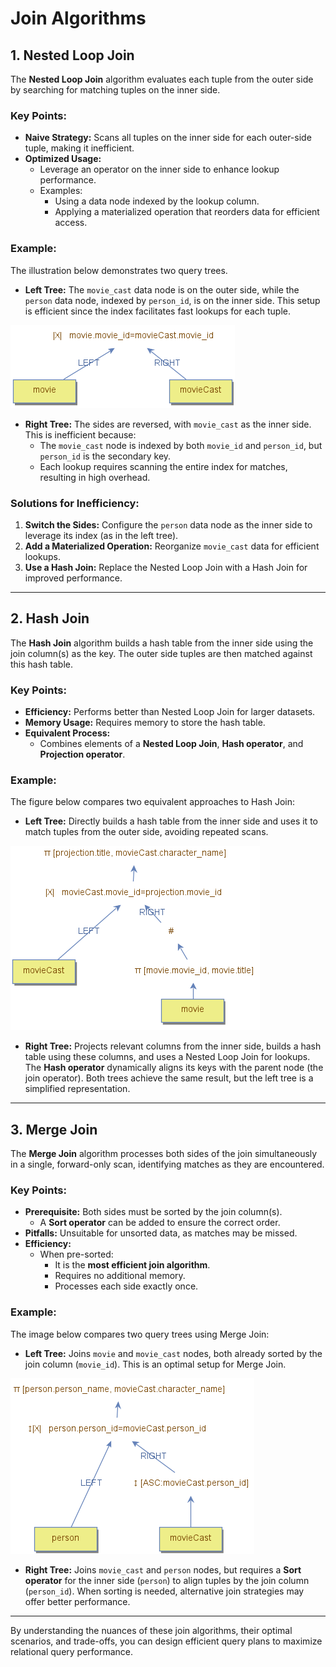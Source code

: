 # Join Algorithms 

## 1. **Nested Loop Join**
The **Nested Loop Join** algorithm evaluates each tuple from the outer side by searching for matching tuples on the inner side.

### **Key Points:**
- **Naive Strategy:** Scans all tuples on the inner side for each outer-side tuple, making it inefficient.
- **Optimized Usage:**  
  - Leverage an operator on the inner side to enhance lookup performance.  
  - Examples:
    - Using a data node indexed by the lookup column.
    - Applying a materialized operation that reorders data for efficient access.

### **Example:**
The illustration below demonstrates two query trees.  
- **Left Tree:** The `movie_cast` data node is on the outer side, while the `person` data node, indexed by `person_id`, is on the inner side. This setup is efficient since the index facilitates fast lookups for each tuple.  

![Nested Loop Join Illustration](assets/images/nested-loop-join.png)

- **Right Tree:** The sides are reversed, with `movie_cast` as the inner side. This is inefficient because:
  - The `movie_cast` node is indexed by both `movie_id` and `person_id`, but `person_id` is the secondary key.
  - Each lookup requires scanning the entire index for matches, resulting in high overhead.

### **Solutions for Inefficiency:**
1. **Switch the Sides:** Configure the `person` data node as the inner side to leverage its index (as in the left tree).  
2. **Add a Materialized Operation:** Reorganize `movie_cast` data for efficient lookups.  
3. **Use a Hash Join:** Replace the Nested Loop Join with a Hash Join for improved performance.

---

## 2. **Hash Join**
The **Hash Join** algorithm builds a hash table from the inner side using the join column(s) as the key. The outer side tuples are then matched against this hash table.

### **Key Points:**
- **Efficiency:** Performs better than Nested Loop Join for larger datasets.
- **Memory Usage:** Requires memory to store the hash table.
- **Equivalent Process:**  
  - Combines elements of a **Nested Loop Join**, **Hash operator**, and **Projection operator**.

### **Example:**
The figure below compares two equivalent approaches to Hash Join:  
- **Left Tree:** Directly builds a hash table from the inner side and uses it to match tuples from the outer side, avoiding repeated scans.  

![Hash Join Illustration](assets/images/hash-join.png)

- **Right Tree:** Projects relevant columns from the inner side, builds a hash table using these columns, and uses a Nested Loop Join for lookups. The **Hash operator** dynamically aligns its keys with the parent node (the join operator). Both trees achieve the same result, but the left tree is a simplified representation.

---

## 3. **Merge Join**
The **Merge Join** algorithm processes both sides of the join simultaneously in a single, forward-only scan, identifying matches as they are encountered.

### **Key Points:**
- **Prerequisite:** Both sides must be sorted by the join column(s).  
  - A **Sort operator** can be added to ensure the correct order.  
- **Pitfalls:** Unsuitable for unsorted data, as matches may be missed.
- **Efficiency:**
  - When pre-sorted:
    - It is the **most efficient join algorithm**.
    - Requires no additional memory.
    - Processes each side exactly once.

### **Example:**
The image below compares two query trees using Merge Join:  
- **Left Tree:** Joins `movie` and `movie_cast` nodes, both already sorted by the join column (`movie_id`). This is an optimal setup for Merge Join.  

![Merge Join Illustration](assets/images/merge-join.png)

- **Right Tree:** Joins `movie_cast` and `person` nodes, but requires a **Sort operator** for the inner side (`person`) to align tuples by the join column (`person_id`). When sorting is needed, alternative join strategies may offer better performance.

---

By understanding the nuances of these join algorithms, their optimal scenarios, and trade-offs, you can design efficient query plans to maximize relational query performance.
